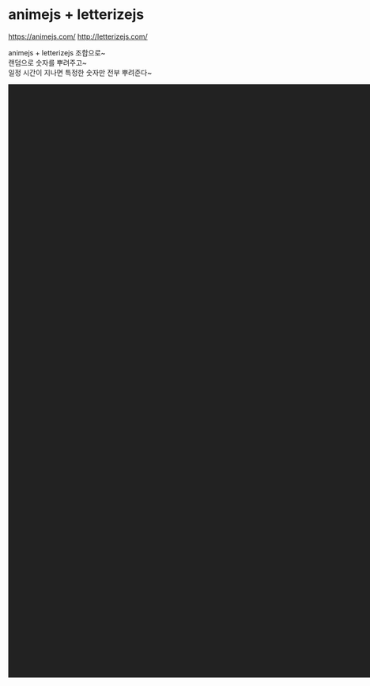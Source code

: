 # animejs + letterizejs
<a href="https://animejs.com/" target="_blank">https://animejs.com/</a>
<a href="http://letterizejs.com/" target="_blank">http://letterizejs.com/</a>


animejs + letterizejs 조합으로~<br>
랜덤으로 숫자를 뿌려주고~<br>
일정 시간이 지나면 특정한 숫자만 전부 뿌려준다~

<div class="random">
  <p
    v-for="(item, index) in randomValue"
    :key="index"
    class="random__item"
  >
    {{ item.value }}
  </p>
</div>

<div class="controller">
  <button type="button" class="button play">play</button>
</div>

<div :class="[ 'g-cursor', { 'g-cursor_hover': hover }, {'g-cursor_hide': hideCursor} ]">
  <div :style="cursorCircle" class="g-cursor__circle"></div>
  <div class="g-cursor__point" ref="point" :style="cursorPoint"></div>
</div>

<script src="https://cdn.jsdelivr.net/gh/WojciechWKROPCE/letterize-js/lib/letterize.min.js"></script>
<script>
import anime from 'animejs/lib/anime.es.js';
export default {
  name: 'random',
  data() {
    return {
      xChild: 0,
      yChild: 0,
      xParent: 0,
      yParent: 0,
      hover: false,
      hideCursor: true,
      randomValue: [
        {
          value: '01 01 01 01 01 01 01 01 01 01'
        },
        {
          value: '02 02 02 02 02 02 02 02 02 02'
        },
        {
          value: '03 03 03 03 03 03 03 03 03 03'
        },
        {
          value: '04 04 04 04 04 04 04 04 04 04'
        },
        {
          value: '05 05 05 05 05 05 05 05 05 05'
        },
        {
          value: '06 06 06 06 06 06 06 06 06 06'
        },
        {
          value: '07 07 07 07 07 07 07 07 07 07'
        },
        {
          value: '08 08 08 08 08 08 08 08 08 08'
        },
        {
          value: '09 09 09 09 09 09 09 09 09 09'
        },
        {
          value: '10 10 10 10 10 10 10 10 10 10'
        },
        {
          value: '11 11 11 11 11 11 11 11 11 11'
        },
        {
          value: '12 12 12 12 12 12 12 12 12 12'
        },
        {
          value: '13 13 13 13 13 13 13 13 13 13'
        },
        {
          value: '14 14 14 14 14 14 14 14 14 14'
        },
        {
          value: '15 15 15 15 15 15 15 15 15 15'
        }
      ]
    }
  },
  computed: {
    cursorCircle() {
      return `transform: translateX(${this.xParent}px) translateY(${this.yParent}px) translateZ(0) translate3d(0, 0, 0);`
    },
    cursorPoint() {
      return `transform: translateX(${this.xChild - 3}px) translateY(${this.yChild - 3}px) translateZ(0) translate3d(0, 0, 0);`
    }
  },
  mounted() {
    this.hideCursor = false;
    document.addEventListener('mousemove', this.moveCursor);
    document.addEventListener('mouseleave', e => {
      this.hideCursor = true;
    });
    document.addEventListener('mouseenter', e => {
      this.hideCursor = false;
    });
    this.randomValues();
    const randomItemSelector = document.querySelectorAll('.random__item');
    anime({
      targets: randomItemSelector,
      scale: [
        {value: .1, easing: 'easeOutSine', duration: 500},
        {value: 1, easing: 'easeInOutQuad', duration: 1200}
      ],
      delay: anime.stagger(100, {
        grid: [randomItemSelector.list[0].length, randomItemSelector.list.length],
        from: 'center'
      }),
      loop: true
    });
  },
  methods: {
    moveCursor(e) {
      this.xChild = e.clientX;
      this.yChild = e.clientY;
      setTimeout(() => {
        this.xParent = e.clientX - 18;
        this.yParent = e.clientY - 18;
      }, 100);
    },
    /*
      1. 랜덤 생성
      랜덤 값을 새로운 배열로 만들어주고, 새로운 배열을 뿌려준다.
    */
    randomValues() {
      const values = this.randomValue;
      values.forEach(e =>
        e.value = values[Math.floor(Math.random() * values.length)].value
      );
    }
  }
}
</script>
<style lang="less" scoped>
  html,
  body {
    cursor: none;
  }
  .g-cursor {
    opacity: 1;
    transition: opacity .6s ease;
    &_hide {
      opacity: 0;
      width: 60px;
      height: 60px;
      transition: width .6s ease, height .6s ease;
    }
    &__circle {
      pointer-events: none;
      user-select: none;
      top: 0;
      left: 0;
      position: fixed;
      width: 30px;
      height: 30px;
      border: 1px solid #000;
      border-radius: 100%;
      z-index: 30;
      backface-visibility: hidden;
      transition: opacity .6s ease;
    }
    &__point {
      top: 0;
      left: 0;
      position: fixed;
      width: 3px;
      height: 3px;
      pointer-events: none;
      user-select: none;
      border-radius: 100%;
      background: #000;
      z-index: 40;
      backface-visibility: hidden;
      will-change: transform;
    }
    &_hover {
      .g-cursor__circle {
        opacity: 0;
        width: 60px;
        height: 60px;
        transition: width .6s ease,
          height .6s ease,
          opacity .6s ease;
      }
    }
  }
  .random {
    box-sizing: border-box;
    display: flex;
    flex-wrap: wrap;
    width: 50vh;
    height: 30vh;
    padding: 2vh 0;
    background-color: #222;
    align-items: center;
    justify-content: center;
    font-family: "Khula", sans-serif;
    span {
      display: block;
    }
    &__item {
      margin: 0;
      color: #fff;
      font-size: 1vw;
      letter-spacing: 6px;
      line-height: 1.2;
      text-align: center;
      text-transform: uppercase;
    }
  }
  .controller {
    width: 50vh;
    margin-top: 8px;
    text-align: center;
  }
</style>